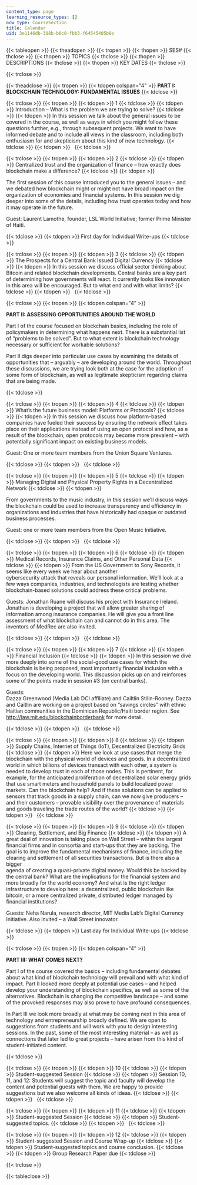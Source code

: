 ```yaml
---
content_type: page
learning_resource_types: []
ocw_type: CourseSection
title: Calendar
uid: 3e1146db-308b-b0c0-fbb3-f64545405b6e
---
```


{{< tableopen >}}
{{< theadopen >}}
{{< tropen >}}
{{< thopen >}}
SES#
{{< thclose >}}
{{< thopen >}}
TOPICS
{{< thclose >}}
{{< thopen >}}
DESCRIPTIONS
{{< thclose >}}
{{< thopen >}}
KEY DATES
{{< thclose >}}

{{< trclose >}}

{{< theadclose >}}
{{< tropen >}}
{{< tdopen colspan="4" >}}
**PART I: BLOCKCHAIN TECHNOLOGY: FUNDAMENTAL ISSUES**
{{< tdclose >}}

{{< trclose >}}
{{< tropen >}}
{{< tdopen >}}
1
{{< tdclose >}}
{{< tdopen >}}
Introduction – What is the problem we are trying to solve?
{{< tdclose >}}
{{< tdopen >}}
In this session we talk about the general issues to be covered in the course, as well as ways in which you might follow these questions further, e.g., through subsequent projects. We want to have informed debate and to include all views in the classroom, including both enthusiasm for and skepticism about this kind of new technology.
{{< tdclose >}}
{{< tdopen >}}
 
{{< tdclose >}}

{{< trclose >}}
{{< tropen >}}
{{< tdopen >}}
2
{{< tdclose >}}
{{< tdopen >}}
Centralized trust and the organization of finance – how exactly does blockchain make a difference?
{{< tdclose >}}
{{< tdopen >}}


The first session of this course introduced you to the general issues – and we debated how blockchain might or might not have broad impact on the organization of economies and financial systems. In this session we dig deeper into some of the details, including how trust operates today and how it may operate in the future.

Guest: Laurent Lamothe, founder, LSL World Initiative; former Prime Minister of Haiti.


{{< tdclose >}}
{{< tdopen >}}
First day for Individual Write-ups
{{< tdclose >}}

{{< trclose >}}
{{< tropen >}}
{{< tdopen >}}
3
{{< tdclose >}}
{{< tdopen >}}
The Prospects for a Central Bank Issued Digital Currency
{{< tdclose >}}
{{< tdopen >}}
In this session we discuss official sector thinking about Bitcoin and related blockchain developments. Central banks are a key part of determining how governments will react. It currently looks like innovation in this area will be encouraged. But to what end and with what limits?
{{< tdclose >}}
{{< tdopen >}}
 
{{< tdclose >}}

{{< trclose >}}
{{< tropen >}}
{{< tdopen colspan="4" >}}


**PART II: ASSESSING OPPORTUNITIES AROUND THE WORLD**

Part I of the course focused on blockchain basics, including the role of policymakers in determining what happens next. There is a substantial list of “problems to be solved”. But to what extent is blockchain technology necessary or sufficient for workable solutions?

Part II digs deeper into particular use cases by examining the details of opportunities that – arguably – are developing around the world. Throughout these discussions, we are trying look both at the case for the adoption of some form of blockchain, as well as legitimate skepticism regarding claims that are being made.


{{< tdclose >}}

{{< trclose >}}
{{< tropen >}}
{{< tdopen >}}
4
{{< tdclose >}}
{{< tdopen >}}
What’s the future business model: Platforms or Protocols?
{{< tdclose >}}
{{< tdopen >}}
In this session we discuss how platform-based companies have fueled their success by ensuring the network effect takes place on their applications instead of using an open protocol and how, as a result of the blockchain, open protocols may become more prevalent – with potentially significant impact on existing business models.

Guest: One or more team members from the Union Square Ventures.


{{< tdclose >}}
{{< tdopen >}}
 
{{< tdclose >}}

{{< trclose >}}
{{< tropen >}}
{{< tdopen >}}
5
{{< tdclose >}}
{{< tdopen >}}
Managing Digital and Physical Property Rights in a Decentralized Network
{{< tdclose >}}
{{< tdopen >}}


From governments to the music industry, in this session we’ll discuss ways the blockchain could be used to increase transparency and efficiency in organizations and industries that have historically had opaque or outdated business processes.

Guest: one or more team members from the Open Music Initiative.


{{< tdclose >}}
{{< tdopen >}}
 
{{< tdclose >}}

{{< trclose >}}
{{< tropen >}}
{{< tdopen >}}
6
{{< tdclose >}}
{{< tdopen >}}
Medical Records, Insurance Claims, and Other Personal Data
{{< tdclose >}}
{{< tdopen >}}
From the US Government to Sony Records, it seems like every week we hear about another  
cybersecurity attack that reveals our personal information. We’ll look at a few ways companies, industries, and technologists are testing whether blockchain-based solutions could address these critical problems.

Guests: Jonathan Ruane will discuss his project with Insurance Ireland. Jonathan is developing a project that will allow greater sharing of information among insurance companies. He will give you a front line assessment of what blockchain can and cannot do in this area. The inventors of MedRec are also invited.


{{< tdclose >}}
{{< tdopen >}}
 
{{< tdclose >}}

{{< trclose >}}
{{< tropen >}}
{{< tdopen >}}
7
{{< tdclose >}}
{{< tdopen >}}
Financial Inclusion
{{< tdclose >}}
{{< tdopen >}}
In this session we dive more deeply into some of the social-good use cases for which the blockchain is being proposed, most importantly financial inclusion with a focus on the developing world. This discussion picks up on and reinforces some of the points made in session #3 (on central banks).

Guests:  
Dazza Greenwood (Media Lab DCI affiliate) and Cailtlin Stilin-Rooney. Dazza and Caitlin are working on a project based on “savings circles” with ethnic Haitian communities in the Dominican Republic/Haiti border region. See http://law.mit.edu/blockchainborderbank for more detail.


{{< tdclose >}}
{{< tdopen >}}
 
{{< tdclose >}}

{{< trclose >}}
{{< tropen >}}
{{< tdopen >}}
8
{{< tdclose >}}
{{< tdopen >}}
Supply Chains, Internet of Things (IoT), Decentralized Electricity Grids
{{< tdclose >}}
{{< tdopen >}}
Here we look at use cases that merge the blockchain with the physical world of devices and goods. In a decentralized world in which billions of devices transact with each other, a system is needed to develop trust in each of those nodes. This is pertinent, for example, for the anticipated proliferation of decentralized solar energy grids that use smart meters and household panels to build localized power markets. Can the blockchain help? And if these solutions can be applied to sensors that track goods in a supply chain, can we now give producers – and their customers – provable visibility over the provenance of materials and goods traveling the trade routes of the world?
{{< tdclose >}}
{{< tdopen >}}
 
{{< tdclose >}}

{{< trclose >}}
{{< tropen >}}
{{< tdopen >}}
9
{{< tdclose >}}
{{< tdopen >}}
Clearing, Settlement, and Big Finance
{{< tdclose >}}
{{< tdopen >}}
A great deal of innovation is taking place on Wall Street – within the largest financial firms and in consortia and start-ups that they are backing. The goal is to improve the fundamental mechanisms of finance, including the clearing and settlement of all securities transactions. But is there also a bigger  
agenda of creating a quasi-private digital money. Would this be backed by the central bank? What are the implications for the financial system and more broadly for the world economy? And what is the right ledger infrastructure to develop here: a decentralized, public blockchain like bitcoin, or a more centralized private, distributed ledger managed by financial institutions?

Guests: Neha Narula, research director, MIT Media Lab’s Digital Currency Initiative. Also invited – a Wall Street innovator.


{{< tdclose >}}
{{< tdopen >}}
Last day for Individual Write-ups
{{< tdclose >}}

{{< trclose >}}
{{< tropen >}}
{{< tdopen colspan="4" >}}


**PART III: WHAT COMES NEXT?**

Part I of the course covered the basics – including fundamental debates about what kind of blockchain technology will prevail and with what kind of impact. Part II looked more deeply at potential use cases – and helped develop your understanding of blockchain specifics, as well as some of the alternatives. Blockchain is changing the competitive landscape – and some of the provoked responses may also prove to have profound consequences.

In Part III we look more broadly at what may be coming next in this area of technology and entrepreneurship broadly defined. We are open to suggestions from students and will work with you to design interesting sessions. In the past, some of the most interesting material – as well as connections that later led to great projects – have arisen from this kind of student-initiated content.


{{< tdclose >}}

{{< trclose >}}
{{< tropen >}}
{{< tdopen >}}
10
{{< tdclose >}}
{{< tdopen >}}
Student-suggested Session
{{< tdclose >}}
{{< tdopen >}}
Session 10, 11, and 12: Students will suggest the topic and faculty will develop the content and potential guests with them. We are happy to provide suggestions but we also welcome all kinds of ideas.
{{< tdclose >}}
{{< tdopen >}}
 
{{< tdclose >}}

{{< trclose >}}
{{< tropen >}}
{{< tdopen >}}
11
{{< tdclose >}}
{{< tdopen >}}
Student-suggested Session
{{< tdclose >}}
{{< tdopen >}}
Student-suggested topics.
{{< tdclose >}}
{{< tdopen >}}
 
{{< tdclose >}}

{{< trclose >}}
{{< tropen >}}
{{< tdopen >}}
12
{{< tdclose >}}
{{< tdopen >}}
Student-suggested Session and Course Wrap-up
{{< tdclose >}}
{{< tdopen >}}
Student-suggested topics and course conclusion.
{{< tdclose >}}
{{< tdopen >}}
Group Research Paper due
{{< tdclose >}}

{{< trclose >}}

{{< tableclose >}}